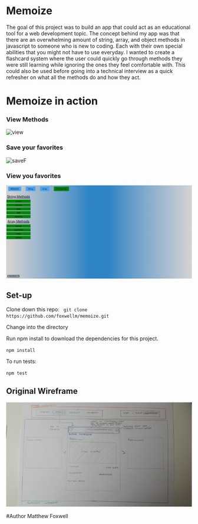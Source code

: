 # Memoize

The goal of this project was to build an app that could act as an educational tool for a web development topic. The concept behind my app was that there are an overwhelming amount of string, array, and object methods in javascript to someone who is new to coding. Each with their own special abilities that you might not have to use everyday. I wanted to create a flashcard system where the user could quickly go through methods they were still learning while ignoring the ones they feel comfortable with. This could also be used before going into a technical interview as a quick refresher on what all the methods do and how they act. 

# Memoize in action
### View Methods
![view](/images/view.gif)
### Save your favorites
![saveF](/images/saveF.gif)
### View you favorites
![viewF](/images/viewF.gif)

## Set-up

Clone down this repo: 
` git clone https://github.com/foxwellm/memoize.git`

Change into the directory

Run npm install to download the dependencies for this project.

` npm install `

To run tests: 

` npm test `

## Original Wireframe
![Wireframe](/images/Main.jpg)

#Author
Matthew Foxwell

